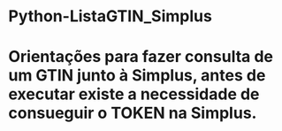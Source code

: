 # Python-ListaGTIN_Simplus
# Orientações para fazer consulta de um GTIN junto à Simplus, antes de executar existe a necessidade de consueguir o TOKEN na Simplus.
